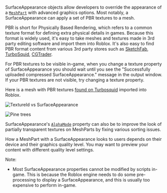 SurfaceAppearance objects allow developers to override the appearance of a
[`MeshPart`](https://create.roblox.com/docs/reference/engine/classes/MeshPart) with advanced graphics options. Most notably, a
SurfaceAppearance can apply a set of PBR textures to a mesh.

PBR is short for Physically Based Rendering, which refers to a common texture
format for defining extra physical details in games. Because this format is
widely used, it's easy to take meshes and textures made in 3rd party editing
software and import them into Roblox. It's also easy to find PBR format
content from various 3rd party stores such as
[SketchFab](https://create.roblox.com/docs/https://sketchfab.com/search?q=pbr%20object&sort_by=-relevance&type=models),
[TurboSquid](https://create.roblox.com/docs/https://www.turbosquid.com/Search/3D-Models/free/pbr),
[CGTrader](https://create.roblox.com/docs/http://cgtrader.com/pbr-3d-models?polygons=lt_5k).

For PBR textures to be visible in-game, when you change a texture property of
SurfaceAppearance you should wait until you see the "Successfully uploaded
compressed SurfaceAppearance." message in the output window. If your PBR
textures are not visible, try changing a texture property.

Here is a mesh with PBR textures
[found on Turbosquid](https://create.roblox.com/docs/https://www.turbosquid.com/3d-models/3d-model-fantasy-sword---ready/1119210)
imported into Roblox.

![TextureId vs SurfaceAppearance](https://prod.docsiteassets.roblox.com/assets/legacy/meshpart-vs-sa.png)

![Pine trees](https://prod.docsiteassets.roblox.com/assets/legacy/pinetrees.png)

SurfaceAppearance's [`AlphaMode`](https://create.roblox.com/docs/reference/engine/classes/SurfaceAppearance#AlphaMode) property can
also be to improve the look of partially transparent textures on MeshParts by
fixing various sorting issues.

How a MeshPart with a SurfaceAppearance looks to users depends on their device
and their graphics quality level. You may want to preview your content with
different quality level settings.

Note:

- Most SurfaceAppearance properties cannot be modified by scripts in-game.
This is because the Roblox engine needs to do some pre-processing to display
a SurfaceAppearance, and this is usually too expensive to perform in-game.